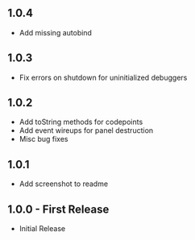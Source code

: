 ## 1.0.4
* Add missing autobind

## 1.0.3
* Fix errors on shutdown for uninitialized debuggers

## 1.0.2
* Add toString methods for codepoints
* Add event wireups for panel destruction
* Misc bug fixes

## 1.0.1
* Add screenshot to readme

## 1.0.0 - First Release
* Initial Release
